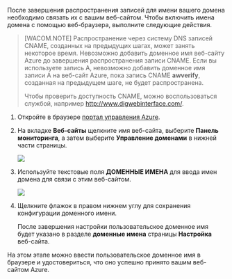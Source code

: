 После завершения распространения записей для имени вашего домена необходимо связать их с вашим веб-сайтом. Чтобы включить имена домена с помощью веб-браузера, выполните следующие действия.

> [WACOM.NOTE] Распространение через систему DNS записей CNAME, созданных на предыдущих шагах, может занять некоторое время. Невозможно добавить доменное имя веб-сайту Azure до завершения распространения записи CNAME. Если вы используете запись A, невозможно добавить доменное имя записи A на веб-сайт Azure, пока запись CNAME **awverify**, созданная на предыдущем шаге, не будет распространена.
>
> Чтобы проверить доступность CNAME, можно воспользоваться службой, например <http://www.digwebinterface.com/>.

1.  Откройте в браузере [портал управления Azure][портал управления Azure].

2.  На вкладке **Веб-сайты** щелкните имя веб-сайта, выберите **Панель мониторинга**, а затем выберите **Управление доменами** в нижней части страницы.

    ![][0]

3.  Используйте текстовые поля **ДОМЕННЫЕ ИМЕНА** для ввода имен домена для связи с этим веб-сайтом.

    ![][1]

4.  Щелкните флажок в правом нижнем углу для сохранения конфигурации доменного имени.

    После завершения настройки пользовательское доменное имя будет указано в разделе **доменные имена** страницы **Настройка** веб-сайта.

На этом этапе можно ввести пользовательское доменное имя в браузере и удостовериться, что оно успешно принято вашим веб-сайтом Azure.

  [портал управления Azure]: https://manage.windowsazure.com
  [0]: ./media/custom-dns-web-site/dncmntask-cname-6.png
  [1]: ./media/custom-dns-web-site/dncmntask-cname-7.png
